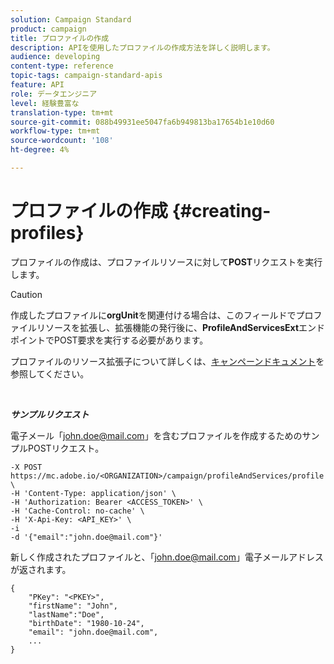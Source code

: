 ```yaml
---
solution: Campaign Standard
product: campaign
title: プロファイルの作成
description: APIを使用したプロファイルの作成方法を詳しく説明します。
audience: developing
content-type: reference
topic-tags: campaign-standard-apis
feature: API
role: データエンジニア
level: 経験豊富な
translation-type: tm+mt
source-git-commit: 088b49931ee5047fa6b949813ba17654b1e10d60
workflow-type: tm+mt
source-wordcount: '108'
ht-degree: 4%

---
```



# プロファイルの作成 {#creating-profiles}

プロファイルの作成は、プロファイルリソースに対して&#x200B;**POST**&#x200B;リクエストを実行します。

>[!CAUTION]
>
>作成したプロファイルに<b>orgUnit</b>を関連付ける場合は、このフィールドでプロファイルリソースを拡張し、拡張機能の発行後に、<b>ProfileAndServicesExt</b>エンドポイントでPOST要求を実行する必要があります。
>
>プロファイルのリソース拡張子について詳しくは、<a href="https://helpx.adobe.com/campaign/standard/administration/using/organizational-units.html#partitioning-profiles">キャンペーンドキュメント</a>を参照してください。

<br/>

***サンプルリクエスト***

電子メール「john.doe@mail.com」を含むプロファイルを作成するためのサンプルPOSTリクエスト。

```
-X POST https://mc.adobe.io/<ORGANIZATION>/campaign/profileAndServices/profile \
-H 'Content-Type: application/json' \
-H 'Authorization: Bearer <ACCESS_TOKEN>' \
-H 'Cache-Control: no-cache' \
-H 'X-Api-Key: <API_KEY>' \
-i
-d '{"email":"john.doe@mail.com"}'
```

新しく作成されたプロファイルと、「john.doe@mail.com」電子メールアドレスが返されます。

```
{
    "PKey": "<PKEY>",
    "firstName": "John",
    "lastName":"Doe",
    "birthDate": "1980-10-24",
    "email": "john.doe@mail.com",
    ...
}
```
